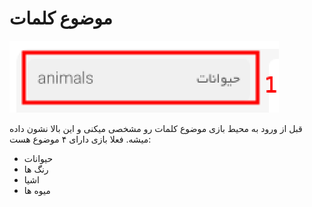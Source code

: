 # موضوع کلمات

![category](../../assets/images/enviroments/1-category.png)

قبل از ورود به محیط بازی موضوع کلمات رو مشخصی میکنی و این بالا نشون داده میشه. فعلا بازی دارای ۴ موضوع هست:

-   حیوانات
-   رنگ ها
-   اشیا
-   میوه ها
